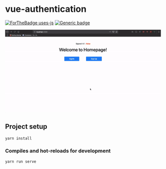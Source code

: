 # vue-authentication 

[![ForTheBadge uses-js](http://ForTheBadge.com/images/badges/uses-js.svg)](http://ForTheBadge.com) [![Generic badge](https://img.shields.io/badge/Checkout-Backend-Orange.svg)](https://github.com/manojnaidu619/rails-auth-backend)

![](./vue.gif)

## Project setup
```
yarn install
```

### Compiles and hot-reloads for development
```
yarn run serve
```


